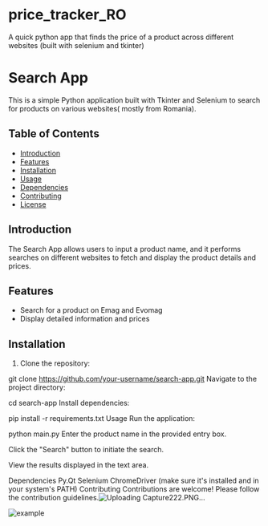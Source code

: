 # price_tracker_RO
A quick python app that finds the price of a product across different websites (built with selenium and tkinter)
# Search App

This is a simple Python application built with Tkinter and Selenium to search for products on various websites( mostly from Romania).

## Table of Contents

- [Introduction](#introduction)
- [Features](#features)
- [Installation](#installation)
- [Usage](#usage)
- [Dependencies](#dependencies)
- [Contributing](#contributing)
- [License](#license)

## Introduction

The Search App allows users to input a product name, and it performs searches on different websites to fetch and display the product details and prices.

## Features

- Search for a product on Emag and Evomag
- Display detailed information and prices

## Installation

1. Clone the repository:

 
git clone https://github.com/your-username/search-app.git
Navigate to the project directory:


cd search-app
Install dependencies:


pip install -r requirements.txt
Usage
Run the application:


python main.py
Enter the product name in the provided entry box.

Click the "Search" button to initiate the search.

View the results displayed in the text area.

Dependencies
Py.Qt
Selenium
ChromeDriver (make sure it's installed and in your system's PATH)
Contributing
Contributions are welcome! Please follow the contribution guidelines.![Uploading Capture222.PNG…]()



![example](https://github.com/vodav0da/price_tracker_RO/assets/114608225/2958a031-97ad-4765-94b4-d6531a8c3a5e)

